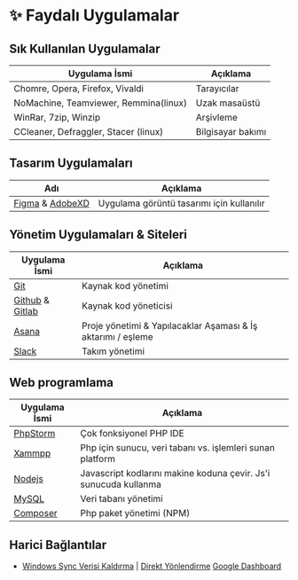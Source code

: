 # ✨ Faydalı Uygulamalar

## Sık Kullanılan Uygulamalar

| Uygulama İsmi                         | Açıklama          |
| ------------------------------------- | ----------------- |
| Chomre, Opera, Firefox, Vivaldi       | Tarayıcılar       |
| NoMachine, Teamviewer, Remmina(linux) | Uzak masaüstü     |
| WinRar, 7zip, Winzip                  | Arşivleme         |
| CCleaner, Defraggler, Stacer (linux)  | Bilgisayar bakımı |

## Tasarım Uygulamaları

| Adı                                                                                    | Açıklama                                  |
| -------------------------------------------------------------------------------------- | ----------------------------------------- |
| [Figma](https://www.figma.com/) & [AdobeXD](https://www.adobe.com/tr/products/xd.html) | Uygulama görüntü tasarımı için kullanılır |

## Yönetim Uygulamaları & Siteleri

| Uygulama İsmi                                                | Açıklama                                                     |
| ------------------------------------------------------------ | ------------------------------------------------------------ |
| [Git](https://git-scm.com/downloads)                         | Kaynak kod yönetimi                                          |
| [Github](https://github.com/) & [Gitlab](https://gitlab.com) | Kaynak kod yöneticisi                                        |
| [Asana](https://asana.com/)                                  | Proje yönetimi & Yapılacaklar Aşaması & İş aktarımı / eşleme |
| [Slack](https://slack.com/)                                  | Takım yönetimi                                               |

## Web programlama

| Uygulama İsmi                                                            | Açıklama                                                         |
| ------------------------------------------------------------------------ | ---------------------------------------------------------------- |
| [PhpStorm](https://www.jetbrains.com/phpstorm/download/#section=windows) | Çok fonksiyonel PHP IDE                                          |
| [Xammpp](https://www.apachefriends.org/tr/download.html)                 | Php için sunucu, veri tabanı vs. işlemleri sunan platform        |
| [Nodejs](https://nodejs.org/en/download/)                                | Javascript kodlarını makine koduna çevir. Js'i sunucuda kullanma |
| [MySQL](https://www.mysql.com/downloads/)                                | Veri tabanı yönetimi                                             |
| [Composer](https://getcomposer.org/download/)                            | Php paket yönetimi (NPM)                                         | Nodejs) gibi |

## Harici Bağlantılar

- [Windows Sync Verisi Kaldırma](https://www.tenforums.com/tutorials/106159-delete-sync-settings-windows-10-devices-microsoft-account.html) | [Direkt Yönlendirme](https://onedrive.live.com/win8personalsettingsprivacy)
[Google Dashboard]

[Google Dashboard]: https://myaccount.google.com/dashboard
